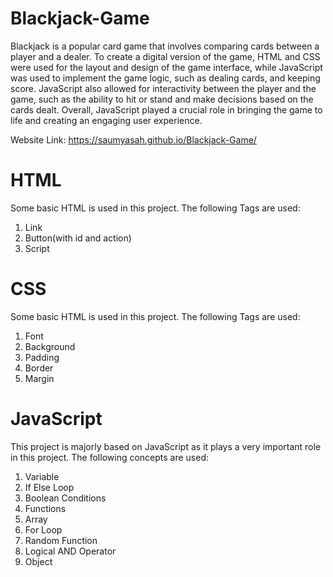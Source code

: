 # Blackjack-Game
Blackjack is a popular card game that involves comparing cards between a player and a dealer. To create a digital version of the game, HTML and CSS were used for the layout and design of the game interface, while JavaScript was used to implement the game logic, such as  dealing cards, and keeping score. JavaScript also allowed for interactivity between the player and the game, such as the ability to hit or stand and make decisions based on the cards dealt. Overall, JavaScript played a crucial role in bringing the game to life and creating an engaging user experience.

Website Link: https://saumyasah.github.io/Blackjack-Game/

# HTML 
Some basic HTML is used in this project. The following Tags are used:
1. Link
2. Button(with id and action)
3. Script

# CSS
Some basic HTML is used in this project. The following Tags are used:
1. Font
2. Background
3. Padding
4. Border
5. Margin

# JavaScript
This project is majorly based on JavaScript as it plays a very important role in this project. The following concepts are used:
1. Variable
2. If Else Loop
3. Boolean Conditions
4. Functions
5. Array
6. For Loop
7. Random Function 
8. Logical AND Operator
9. Object
